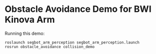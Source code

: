 # Obstacle Avoidance Demo for BWI Kinova Arm

Running this demo:
```
roslaunch segbot_arm_perception segbot_arm_perception.launch
rosrun obstacle_avoidance collision_demo
```
